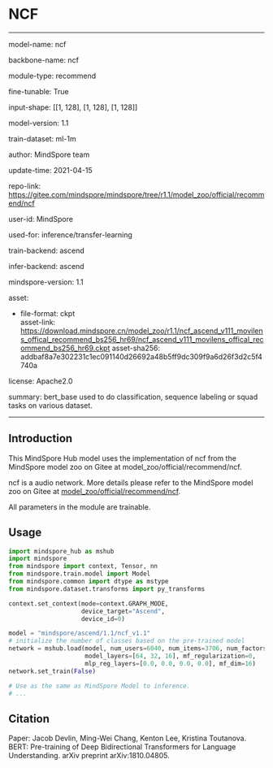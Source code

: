 # NCF

---

model-name: ncf

backbone-name: ncf

module-type: recommend

fine-tunable: True

input-shape: [[1, 128], [1, 128], [1, 128]]

model-version: 1.1

train-dataset: ml-1m

author: MindSpore team

update-time: 2021-04-15

repo-link: <https://gitee.com/mindspore/mindspore/tree/r1.1/model_zoo/official/recommend/ncf>

user-id: MindSpore

used-for: inference/transfer-learning

train-backend: ascend

infer-backend: ascend

mindspore-version: 1.1

asset:

  -
    file-format: ckpt  
    asset-link: <https://download.mindspore.cn/model_zoo/r1.1/ncf_ascend_v111_movilens_offical_recommend_bs256_hr69/ncf_ascend_v111_movilens_offical_recommend_bs256_hr69.ckpt>
    asset-sha256: addbaf8a7e302231c1ec091140d26692a48b5ff9dc309f9a6d26f3d2c5f4740a

license: Apache2.0

summary: bert_base used to do classification, sequence labeling or squad tasks on various dataset.

---

## Introduction

This MindSpore Hub model uses the implementation of ncf from the MindSpore model zoo on Gitee at model_zoo/official/recommend/ncf.

ncf is a audio network. More details please refer to the MindSpore model zoo on Gitee at [model_zoo/official/recommend/ncf](https://gitee.com/mindspore/mindspore/blob/r1.1/model_zoo/official/recommend/ncf/README.md).

All parameters in the module are trainable.

## Usage

```python
import mindspore_hub as mshub
import mindspore
from mindspore import context, Tensor, nn
from mindspore.train.model import Model
from mindspore.common import dtype as mstype
from mindspore.dataset.transforms import py_transforms

context.set_context(mode=context.GRAPH_MODE,
                    device_target="Ascend",
                    device_id=0)

model = "mindspore/ascend/1.1/ncf_v1.1"
# initialize the number of classes based on the pre-trained model
network = mshub.load(model, num_users=6040, num_items=3706, num_factors=16,
                     model_layers=[64, 32, 16], mf_regularization=0,
                     mlp_reg_layers=[0.0, 0.0, 0.0, 0.0], mf_dim=16)
network.set_train(False)

# Use as the same as MindSpore Model to inference.
# ...
```

## Citation

Paper: Jacob Devlin, Ming-Wei Chang, Kenton Lee, Kristina Toutanova. BERT: Pre-training of Deep Bidirectional Transformers for Language Understanding. arXiv preprint arXiv:1810.04805.
